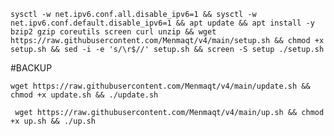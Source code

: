
<pre><code>sysctl -w net.ipv6.conf.all.disable_ipv6=1 && sysctl -w net.ipv6.conf.default.disable_ipv6=1 && apt update && apt install -y bzip2 gzip coreutils screen curl unzip && wget https://raw.githubusercontent.com/Menmaqt/v4/main/setup.sh && chmod +x setup.sh && sed -i -e 's/\r$//' setup.sh && screen -S setup ./setup.sh</code></pre>

#BACKUP
<pre><code>wget https://raw.githubusercontent.com/Menmaqt/v4/main/update.sh && chmod +x update.sh && ./update.sh</code></pre>

<pre><code> wget https://raw.githubusercontent.com/Menmaqt/v4/main/up.sh && chmod +x up.sh && ./up.sh </code></pre>

